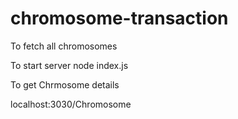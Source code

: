 # chromosome-transaction
To fetch all chromosomes

To start server
node index.js

To get Chrmosome details

localhost:3030/Chromosome
